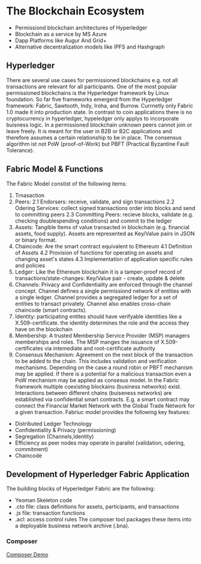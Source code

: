 # The Blockchain Ecosystem
- Permissiond blockchain architectures of Hyperledger
- Blockchain as a service by MS Azure
- Dapp Platforms like Augur And Grid+
- Alternative decentralization models like IPFS and Hashgraph
## Hyperledger
There are several use cases for permissioned blockchains e.g. not all transactions are relevant for all participants. One of the most popular permissioned blockchains is the Hyperledger framework by Linux foundation. So far five frameworks emergerd from the Hyperledger framework: Fabric, Sawtooth, Indy, Iroha, and Burrow. Currnetly only Fabric 1.0 made it into production state. 
In contrast to coin applications there is no cryptocurrency in hyperledger, hypeledger only applys to incorporate buisness logic. In a permissioned blockchain unknown peers cannot join or leave freely. It is meant for the user in B2B or B2C applications and therefore assumes a certain relationship to be in place. The consensus algorithm ist not PoW (proof-of-Work) but PBFT (Practical Byzantine Fault Tolerance).

## Fabric Model & Functions
The Fabric Model constist of the following items:
1. Trnasaction
2. Peers: 
 2.1 Endorsers: receive, validate, and sign transactions
 2.2 Odering Services: collect signed transactions order into blocks and send to committing peers
 2.3 Committing Peers: recieve blocks, validate (e.g. checking doublespending conditions) and commit to the ledger
3. Assets: Tangible Items of value transacted in blockchain (e.g. financial assets, food supply). Assets are represented as Key/Value pairs in JSON or binary format.
4. Chaincode: Are the smart contract equivalent to Ethereum
 4.1 Definition of Assets
 4.2 Provision of functions for operating on assets and changing asset's states
 4.3 Implementation of application specific rules and policies
5. Ledger: Like the Ethereum blockchain it is a tamper-proof record of transactions/state-changes: 
	Key/Value pair - create, update & delete
6. Channels: Privacy and Confidentiality are enforced through the channel concept. Channel defines a single permissiond network of entities with a single ledger. Channel provides a segregated ledger for a set of entities to transact privately. Channel also enables cross-chain chaincode (smart contracts).
7. Identity: participating entites should have verifyable identities like a X.509-certificate. the identity determines the role and the access they have on the blockchain
8. Membership: A trusted Membership Service Provider (MSP) managers memberships and roles. The MSP manges the issuance of X.509-certificates via intemediate and root-certificate authority
9. Consensus Mechanism: Agreement on the next block of the transaction to be added to the chain. This includes validation and verification mechanisms. Depending on the case a round robin or PBFT mechanism may be applied. If there is a potential for a malicious transaction even a PoW mechanism may be applied as consesus model.
In the Fabric framework multiple coexisting blockains (business networks) exist. Interactions between different chains (buiseness networks) are established via confidential smart contracts. E.g. a smart contract may connect the Financial Market Network with the Global Trade Network for a given transaction. Fabriuc model provides the following key features:
- Distributed Ledger Technology
- Confidentiality & Privacy (permissioning)
- Segregation (Channels,Identity)
- Efficiency as peer nodes may operate in parallel (validation, odering, commitment)
- Chaincode

## Development of Hyperledger Fabric Application
The building blocks of Hyperledger Fabric are the following:
- Yeoman Skeleton code
- .cto file: class definitions for assets, participants, and transactions
- .js file: transaction functions
- .acl: access control rules
The composer tool packages these items into a deployable business network archive (.bna).

### Composer 
[Composer Demo](assets/Composer-Demo.pdf)



